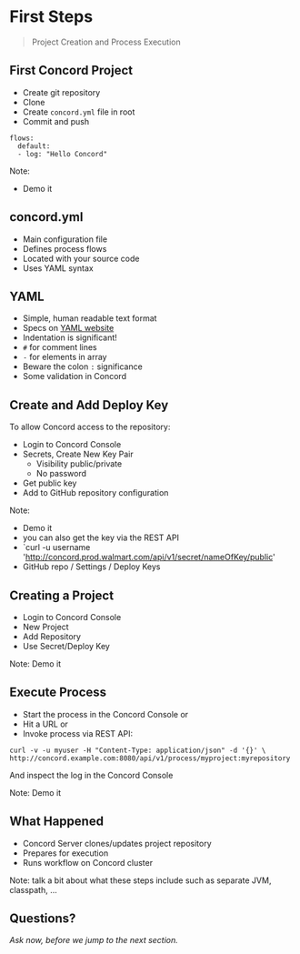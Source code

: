 # First Steps

> Project Creation and Process Execution


## First Concord Project

- Create git repository
- Clone
- Create `concord.yml` file in root
- Commit and push

```
flows:
  default:
  - log: "Hello Concord"
```

Note:
- Demo it


## concord.yml

- Main configuration file
- Defines process flows
- Located with your source code
- Uses YAML syntax


## YAML

- Simple, human readable text format
- Specs on [YAML website](http://www.yaml.org/)
- Indentation is significant!
- `#` for comment lines
- `-` for elements in array
- Beware the colon `:` significance
- Some validation in Concord


## Create and Add Deploy Key

To allow Concord access to the repository:

- Login to Concord Console
- Secrets, Create New Key Pair
  - Visibility public/private
  - No password
- Get public key
- Add to GitHub repository configuration

Note:
- Demo it
- you can also get the key via the REST API
- `curl -u username 'http://concord.prod.walmart.com/api/v1/secret/nameOfKey/public'
- GitHub repo / Settings / Deploy Keys


## Creating a Project

- Login to Concord Console
- New Project
- Add Repository
- Use Secret/Deploy Key

Note:
Demo it


## Execute Process

- Start the process in the Concord Console or
- Hit a URL or
-  Invoke process via REST API:

```
curl -v -u myuser -H "Content-Type: application/json" -d '{}' \
http://concord.example.com:8080/api/v1/process/myproject:myrepository
```

And inspect the log in the Concord Console

Note:
Demo it


## What Happened

- Concord Server clones/updates project repository
- Prepares for execution
- Runs workflow on Concord cluster

Note:
talk a bit about what these steps include such as separate JVM, classpath, ...


## Questions?

<em class="yellow">Ask now, before we jump to the next section.</em>

